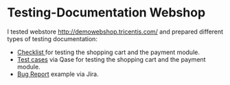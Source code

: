 # Testing-Documentation Webshop

I tested webstore http://demowebshop.tricentis.com/ and prepared different types of testing documentation:

<ul>
<li>  <a href="https://docs.google.com/spreadsheets/d/1Br8j5rrHyMu0_gB1E8Pk70D64OZmhSetQhTLnY1Ozq4/edit?usp=sharing"> Checklist </a> for testing the shopping cart and the payment module.
<li> <a href="https://drive.google.com/file/d/1ioMbMOM6SVM7GNADcEJiNvdHq4EPNX38/view?usp=sharing">Test cases</a> via Qase for testing the shopping cart and the payment module.  </li>
<li>  <a href="https://drive.google.com/file/d/1muljCt97GFKofMVLWWIbCtEzE6U5KfzI/view?usp=sharing">Bug Report</a> example via Jira.  </li>
</ul>
